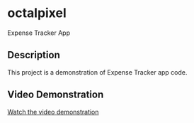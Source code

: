# octalpixel
Expense Tracker App

## Description
This project is a demonstration of Expense Tracker app code.

## Video Demonstration
[Watch the video demonstration](https://drive.google.com/drive/folders/1l00qEV-GJtp9M41Zu3mXP674MmRA1Hex?usp=sharing)
